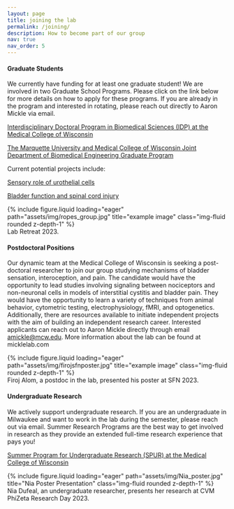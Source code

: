 ```yaml
---
layout: page
title: joining the lab
permalink: /joining/
description: How to become part of our group
nav: true
nav_order: 5
---
```

 
#### Graduate Students

We currently have funding for at least one graduate student!
We are involved in two Graduate School Programs. Please click on the link below for more details on how to apply for these programs. If you are already in the program and interested in rotating, please reach out directly to Aaron Mickle via email. 

[Interdisciplinary Doctoral Program in Biomedical Sciences (IDP) at the Medical College of Wisconsin]( https://www.mcw.edu/education/graduate-school/graduate-school-programs/Biomedical-sciences-phd)

[The Marquette University and Medical College of Wisconsin Joint Department of Biomedical Engineering Graduate Program](https://mcw.marquette.edu/biomedical-engineering/graduate-studies/index.php) 

Current potential projects include:

[Sensory role of urothelial cells](https://aamickle.github.io/MickleLab/projects/Uro-to-sensory/)

[Bladder function and spinal cord injury](https://aamickle.github.io/MickleLab/projects/SCI_project/) 

<div class="row">
    <div class="col-sm mt-3 mt-md-0">
        {% include figure.liquid loading="eager" path="assets/img/ropes_group.jpg" title="example image" class="img-fluid rounded z-depth-1" %}
    </div>
</div>
<div class="caption">
    Lab Retreat 2023.
</div>

#### Postdoctoral Positions	

Our dynamic team at the Medical College of Wisconsin is seeking a post-doctoral researcher to join our group studying mechanisms of bladder sensation, interoception, and pain. The candidate would have the opportunity to lead studies involving signaling between nociceptors and non-neuronal cells in models of interstitial cystitis and bladder pain. They would have the opportunity to learn a variety of techniques from animal behavior, cytometric testing, electrophysiology, fMRI, and optogenetics. Additionally, there are resources available to initiate independent projects with the aim of building an independent research career. Interested applicants can reach out to Aaron Mickle directly through email amickle@mcw.edu. More information about the lab can be found at micklelab.com

<div class="row">
    <div class="col-sm mt-3 mt-md-0">
        {% include figure.liquid loading="eager" path="assets/img/firojsfnposter.jpg" title="example image" class="img-fluid rounded z-depth-1" %}
    </div>
</div>
<div class="caption">
    Firoj Alom, a postdoc in the lab, presented his poster at SFN 2023.
</div>


#### Undergraduate Research

We actively support undergraduate research. If you are an undergraduate in Milwaukee and want to work in the lab during the semester, please reach out via email. 
Summer Research Programs are the best way to get involved in research as they provide an extended full-time research experience that pays you! 

[Summer Program for Undergraduate Research (SPUR) at the Medical College of Wisconsin](https://www.mcw.edu/education/graduate-school/prospective-students/summer-program-for-undergraduate-research)

<div class="row">
    <div class="col-sm mt-3 mt-md-0">
        {% include figure.liquid loading="eager" path="assets/img/Nia_poster.jpg" title="Nia Poster Presentation" class="img-fluid rounded z-depth-1" %}
    </div>
</div>
<div class="caption">
   Nia Dufeal, an undergraduate researcher, presents her research at CVM PhiZeta Research Day 2023.
</div>
